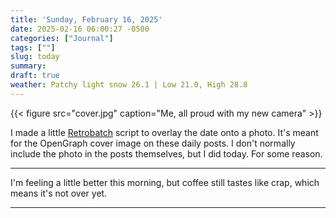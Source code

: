```yaml
---
title: 'Sunday, February 16, 2025'
date: 2025-02-16 06:00:27 -0500
categories: ["Journal"]
tags: [""]
slug: today
summary: 
draft: true
weather: Patchy light snow 26.1 | Low 21.0, High 28.8
---
```


{{< figure src="cover.jpg" caption="Me, all proud with my new camera" >}}

I made a little [Retrobatch](https://flyingmeat.com/retrobatch/) script to overlay the date onto a photo. It's meant for the OpenGraph cover image on these daily posts. I don't normally include the photo in the posts themselves, but I did today. For some reason.

<!--more-->
----

I'm feeling a little better this morning, but coffee still tastes like crap, which means it's not over yet.

----

